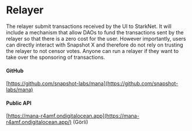 # Relayer

The relayer submit transactions received by the UI to StarkNet. It will include a mechanism that allow DAOs to fund the transactions sent by the relayer so that there is a zero cost for the user. However importantly, users can directly interact with Snapshot X and therefore do not rely on trusting the relayer to not censor votes. Anyone can run a relayer if they want to take over the sponsoring of transactions.

#### GitHub

[https://github.com/snapshot-labs/mana](https://github.com/snapshot-labs/mana)

#### Public API

[https://mana-r4amf.ondigitalocean.app](https://mana-r4amf.ondigitalocean.app/) (Görli)
